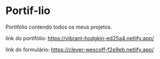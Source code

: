 # Portif-lio
Portifólio contendo todos os meus projetos.

link do portifólio: https://vibrant-hodgkin-ed25a4.netlify.app/

link do formulário: https://clever-wescoff-f2e9eb.netlify.app/
